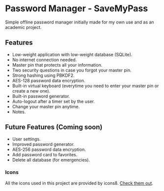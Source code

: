 # Password Manager - SaveMyPass

Simple offline password manager initially made for my own use and as an academic project.

## Features

* Low-weight application with low-weight database (SQLite).
* No internet connection needed.
* Master pin that protects all your information.
* Two security questions in case you forgot your master pin.
* Strong hashing using PBKDF2.
* AES-128 password data encryption.
* Built-in virtual keyboard (everytime you need to enter your master pin or create a new one).
* Built-in password generator.
* Auto-logout after a timer set by the user.
* Change your master pin anytime.
* Notes.

## Future Features (Coming soon)

* User settings.
* Improved password generator.
* AES-256 password data encryption.
* Add password card to favorites.
* Delete all database (for emergencies).

### Icons

All the icons used in this project are provided by icons8.
[Check them out](https://icons8.com).